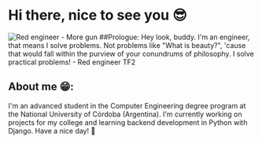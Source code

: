 # Hi there, nice to see you 😎
![Red engineer - More gun](https://media.tenor.com/m/ZVs4foJUfUAAAAAd/team-fortress2-engineer.gif)
##Prologue:
Hey look, buddy. I'm an engineer, that means I solve problems. Not problems like "What is beauty?", 'cause that would fall within the purview of your conundrums of philosophy. I solve practical problems! - Red engineer TF2
## About me 😁:
I'm an advanced student in the Computer Engineering degree program at the National University of Córdoba (Argentina). I'm currently working on projects for my college and learning backend development in Python with Django. Have a nice day! 🦾
